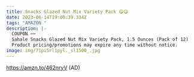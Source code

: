 ```yaml
---
title: Snacks Glazed Nut Mix Variety Pack 😋😋
date: 2023-06-14T19:00:39.334Z
tags: "AMAZON "
description: |-
  COUPON ✂️✂️
  Sahale Snacks Glazed Nut Mix Variety Pack, 1.5 Ounces (Pack of 12)  
  Product pricing/promotions may expire any time without notice.  
image: img/71pi5rl1pyl._sl1500_.jpg
---
```

https://amzn.to/462nryV (AD)